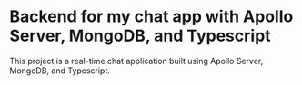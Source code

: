 # Backend for my chat app with Apollo Server, MongoDB, and Typescript

This project is a real-time chat application built using Apollo Server, MongoDB, and Typescript.
